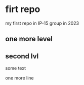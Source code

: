 # firt repo

my first repo in IP-15 group in 2023

## one more level

## second lvl

some text

one more line

